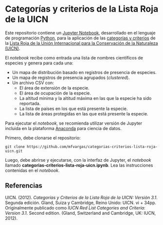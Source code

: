 # Categorías y criterios de la Lista Roja de la UICN
Este repositorio contiene un [Jupyter Notebook](https://jupyter.org/), desarrollado en el lenguaje de programación [Python](https://www.python.org/), para la aplicación de las [categorías y criterios](https://www.iucn.org/es/content/categor%C3%ADas-y-criterios-de-la-lista-roja-de-la-uicn-versi%C3%B3n-31-segunda-edici%C3%B3n) de la [Lista Roja de la Unión Internacional para la Conservación de la Naturaleza (UICN)](https://www.iucnredlist.org/es/).

El _notebook_ recibe como entrada una lista de nombres científicos de especies y genera para cada una:
* Un mapa de distribución basado en registros de presencia de especies.
* Un mapa de registros de presencia agrupados (_clustered_).
* Un archivo CSV con:
  * El área de extensión de la especie.
  * El área de ocupación de la especie.
  * La altitud mínima y la altitud máxima en las que la especie ha sido reportada.
  * La lista de países en los que está presente la especie.
  * La lista de áreas protegidas en las que está presente la especie.


Para ejecutar el _notebook_, se recomienda utilizar versión de Jupyter incluida en la plataforma [Anaconda](https://www.anaconda.com/) para ciencia de datos.

Primero, debe clonarse el repositorio:
```
git clone https://github.com/mfvargas/categorias-criterios-lista-roja-uicn.git
```

Luego, debe abrirse y ejecutarse, con la interfaz de Jupyter, el _notebook_ llamado **categorias-criterios-lista-roja-uicn.ipynb**. Lea las instrucciones contenidas en el _notebook_.

## Referencias
UICN. (2012). _Categorías y Criterios de la Lista Roja de la UICN: Versión 3.1_. Segunda edición. Gland, Suiza y Cambridge, Reino Unido: UICN. vi + 34pp. Originalmente publicado como _IUCN Red List Categories and Criteria: Version 3.1_. Second edition. (Gland, Switzerland and Cambridge, UK: IUCN, 2012).
